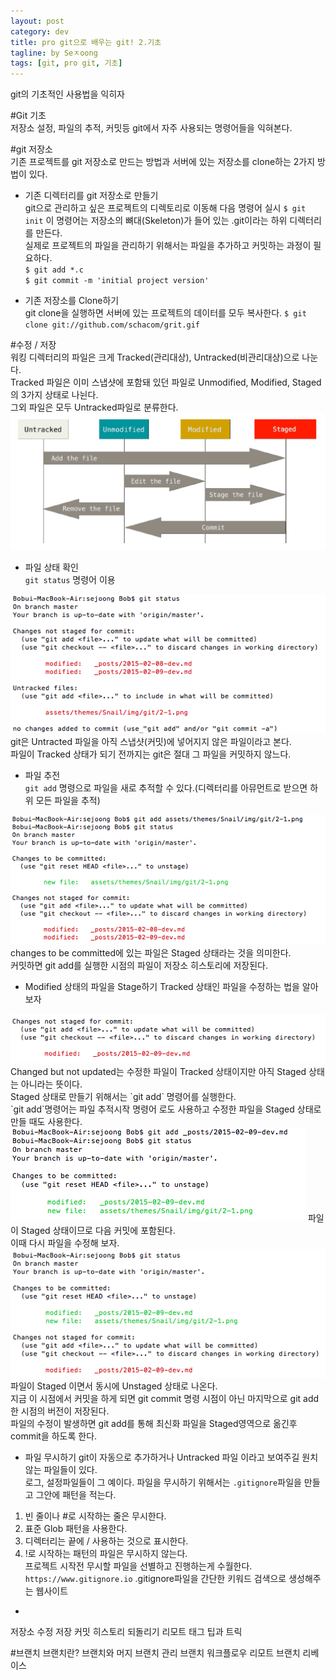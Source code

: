 ```yaml
---
layout: post
category: dev
title: pro git으로 배우는 git! 2.기초
tagline: by Seㅈoong
tags: [git, pro git, 기초]
---
```

git의 기초적인 사용법을 익히자

<!--more-->

#Git 기초<br>
저장소 설정, 파일의 추적, 커밋등 git에서 자주 사용되는 명령어들을 익혀본다.

#git 저장소<br>
기존 프로젝트를 git 저장소로 만드는 방법과 서버에 있는 저장소를 clone하는 2가지 방법이 있다.

- 기존 디렉터리를 git 저장소로 만들기<br>
git으로 관리하고 싶은 프로젝트의 디렉토리로 이동해 다음 명령어 실시
`$ git init`
이 명령어는 저장소의 뼈대(Skeleton)가 들어 있는 .git이라는 하위 디렉터리를 만든다.<br>
실제로 프로젝트의 파일을 관리하기 위해서는 파일을 추가하고 커밋하는 과정이 필요하다.<br>
`$ git add *.c`<br>
`$ git commit -m 'initial project version'`<br>

- 기존 저장소를 Clone하기<br>
git clone을 실행하면 서버에 있는 프로젝트의 데이터를 모두 복사한다.
`$ git clone git://github.com/schacom/grit.gif`

#수정 / 저장<br>
워킹 디렉터리의 파일은 크게 Tracked(관리대상), Untracked(비관리대상)으로 나눈다.<br>
Tracked 파일은 이미 스냅샷에 포함돼 있던 파일로 Unmodified, Modified, Staged의 3가지 상태로 나뉜다.<br>
그외 파일은 모두 Untracked파일로 분류한다.
<img src="/assets/themes/Snail/img/git/2-1.png" alt="">

- 파일 상태 확인<br>
`git status` 명령어 이용
<img src="/assets/themes/Snail/img/git/2-1-1.png" alt="">
git은 Untracted 파일을 아직 스냅샷(커밋)에 넣어지지 않은 파일이라고 본다.<br>
파일이 Tracked 상태가 되기 전까지는 git은 절대 그 파일을 커밋하지 않느다. 

- 파일 추전<br>
`git add` 명령으로 파일을 새로 추적할 수 있다.(디렉터리를 아뮤먼트로 받으면 하위 모든 파일을 추적)
<img src="/assets/themes/Snail/img/git/2-1-2.png" alt="">
changes to be committed에 있는 파일은 Staged 상태라는 것을 의미한다.<br>
커밋하면 git add를 실행한 시점의 파일이 저장소 히스토리에 저장된다.<br>

- Modified 상태의 파일을 Stage하기
Tracked 상태인 파일을 수정하는 법을 알아보자
<img src="/assets/themes/Snail/img/git/2-1-3.png" alt="">
Changed but not updated는 수정한 파일이 Tracked 상태이지만 아직 Staged 상태는 아니라는 뜻이다.<br>
Staged 상태로 만들기 위해서는 `git add` 명령어를 실행한다.<br>
`git add`명령어는 파일 추적시작 명령어 로도 사용하고 수정한 파일을 Staged 상태로 만들 때도 사용한다.
<img src="/assets/themes/Snail/img/git/2-1-4.png" alt="">
파일이 Staged 상태이므로 다음 커밋에 포함된다.<br>
이때 다시 파일을 수정해 보자.
<img src="/assets/themes/Snail/img/git/2-1-5.png" alt="">
파일이 Staged 이면서 동시에 Unstaged 상태로 나온다.<br>
지금 이 시점에서 커밋을 하게 되면 git commit 명령 시점이 아닌 마지막으로 git add한 시점의 버전이 저장된다.<br>
파일의 수정이 발생하면 git add를 통해 최신화 파일을 Staged영역으로 옮긴후 commit을 하도록 한다.

- 파일 무시하기
git이 자동으로 추가하거나 Untracked 파일 이라고 보여주길 원치 않는 파일들이 있다.<br>
로그, 설정파일들이 그 예이다. 파일을 무시하기 위해서는 `.gitignore`파일을 만들고 그안에 패턴을 적는다.<br>
1. 빈 줄이나 #로 시작하는 줄은 무시한다.<br>
2. 표준 Glob 패턴을 사용한다.<br>
3. 디렉터리는 끝에 / 사용하는 것으로 표시한다.<br>
4. !로 시작하는 패턴의 파일은 무시하지 않는다.<br>
프로젝트 시작전 무시할 파일을 선별하고 진행하는게 수월한다.<br>
`https://www.gitignore.io` .gitignore파일을 간단한 키워드 검색으로 생성해주는 웹사이트

- 




저장소
수정 저장
커밋 히스토리
되돌리기
리모트
태그
팁과 트릭




#브랜치
브랜치란?
브랜치와 머지
브랜치 관리
브랜치 워크플로우
리모트 브랜치
리베이스



